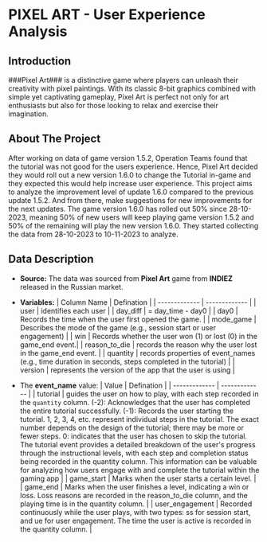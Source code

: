 # **PIXEL ART** - User Experience Analysis

## Introduction
###Pixel Art### is a distinctive game where players can unleash their creativity with pixel paintings. With its classic 8-bit graphics combined with simple yet captivating gameplay, Pixel Art is perfect not only for art enthusiasts but also for those looking to relax and exercise their imagination.

## About The Project
After working on data of game version 1.5.2, Operation Teams found that the tutorial was not good for the users experience.
Hence, Pixel Art decided they would roll out a new version 1.6.0 to change the Tutorial in-game and they expected this would help increase user experience.
This project aims to analyze the improvement level of update 1.6.0 compared to the previous update 1.5.2. And from there, make suggestions for new improvements for the next updates.
The game version 1.6.0 has rolled out 50% since 28-10-2023, meaning 50% of new users will keep playing game version 1.5.2 and 50% of the remaining will play the new version 1.6.0.
They started collecting the data from 28-10-2023 to 10-11-2023 to analyze.

## Data Description
- **Source:** The data was sourced from **Pixel Art** game from **INDIEZ** released in the Russian market.
- **Variables:**
  | Column Name  | Defination |
  | ------------- | ------------- |
  | user  | identifies each user  |
  | day_diff  | = day_time - day0  |
  | day0  | Records the time when the user first opened the game.  |
  | mode_game  | Describes the mode of the game (e.g., session start or user engagement)  |
  | win  | Records whether the user won (1) or lost (0) in the game_end event.|
  | reason_to_die  | records the reason why the user lost in the game_end event.  |
  | quantity  | records properties of event_names (e.g., time duration in seconds, steps completed in the tutorial)  |
  | version  | represents the version of the app that the user is using  |
  
- The **event_name** value:
  | Value  | Defination |
  | ------------- | ------------- |
  | tutorial  | guides the user on how to play, with each step recorded in the `quantity` column. (-2): Acknowledges that the user has completed the entire tutorial successfully. (-1): Records the user starting the tutorial. 1, 2, 3, 4, etc. represent individual steps in the tutorial. The exact number depends on the design of the tutorial; there may be more or fewer steps. 0: indicates that the user has chosen to skip the tutorial. The tutorial event provides a detailed breakdown of the user's progress through the instructional levels, with each step and completion status being recorded in the quantity column. This information can be valuable for analyzing how users engage with and complete the tutorial within the gaming app  |
  | game_start  |  Marks when the user starts a certain level.  |
  | game_end  | Marks when the user finishes a level, indicating a win or loss. Loss reasons are recorded in the reason_to_die column, and the playing time is in the quantity column.  |
  | user_engagement  | Recorded continuously while the user plays, with two types: ss for session start, and ue for user engagement. The time the user is active is recorded in the quantity column.  |

